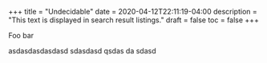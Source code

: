 +++
title = "Undecidable"
date = 2020-04-12T22:11:19-04:00
description = "This text is displayed in search result listings."
draft = false
toc = false
+++

Foo bar




asdasdasdasdasd
sdasdasd
qsdas
da
sdasd

